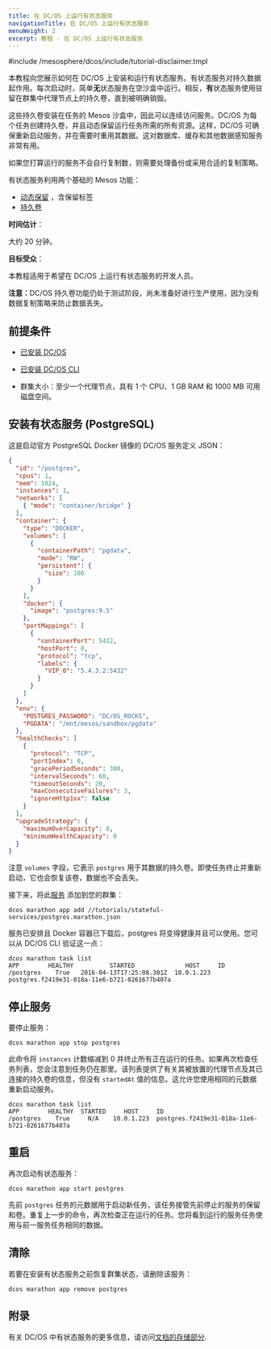 ```yaml
---
title: 在 DC/OS 上运行有状态服务
navigationTitle: 在 DC/OS 上运行有状态服务
menuWeight: 2
excerpt: 教程 - 在 DC/OS 上运行有状态服务
---
```


#include /mesosphere/dcos/include/tutorial-disclaimer.tmpl

本教程向您展示如何在 DC/OS 上安装和运行有状态服务。有状态服务对持久数据起作用。每次启动时，简单**无**状态服务在空沙盒中运行。相反，**有**状态服务使用驻留在群集中代理节点上的持久卷，直到被明确销毁。

这些持久卷安装在任务的 Mesos 沙盒中，因此可以连续访问服务。DC/OS 为每个任务创建持久卷，并且动态保留运行任务所需的所有资源。这样，DC/OS 可确保重新启动服务，并在需要时重用其数据。这对数据库、缓存和其他数据感知服务非常有用。

如果您打算运行的服务不会自行复制数，则需要处理备份或采用合适的复制策略。

有状态服务利用两个基础的 Mesos 功能：

- [动态保留](http://mesos.apache.org/documentation/latest/reservation/) ，含保留标签
- [持久卷](http://mesos.apache.org/documentation/latest/persistent-volume/)

**时间估计**：

大约 20 分钟。

**目标受众**：

本教程适用于希望在 DC/OS 上运行有状态服务的开发人员。

<p class="message--note"><strong>注意：</strong>DC/OS 持久卷功能仍处于测试阶段，尚未准备好进行生产使用，因为没有数据复制策略来防止数据丢失。</p>

## 前提条件

* [已安装 DC/OS][1]
- [已安装 DC/OS CLI][2]
* 群集大小：至少一个代理节点，具有 1 个 CPU、1 GB RAM 和 1000 MB 可用磁盘空间。

## 安装有状态服务 (PostgreSQL)

这是启动官方 PostgreSQL Docker 镜像的 DC/OS 服务定义 JSON：

```json
{
  "id": "/postgres",
  "cpus": 1,
  "mem": 1024,
  "instances": 1,
  "networks": [
    { "mode": "container/bridge" }
  ],
  "container": {
    "type": "DOCKER",
    "volumes": [
      {
        "containerPath": "pgdata",
        "mode": "RW",
        "persistent": {
          "size": 100
        }
      }
    ],
    "docker": {
      "image": "postgres:9.5"
    },
    "portMappings": [
      {
        "containerPort": 5432,
        "hostPort": 0,
        "protocol": "tcp",
        "labels": {
          "VIP_0": "5.4.3.2:5432"
        }
      }
    ]
  },
  "env": {
    "POSTGRES_PASSWORD": "DC/OS_ROCKS",
    "PGDATA": "/mnt/mesos/sandbox/pgdata"
  },
  "healthChecks": [
    {
      "protocol": "TCP",
      "portIndex": 0,
      "gracePeriodSeconds": 300,
      "intervalSeconds": 60,
      "timeoutSeconds": 20,
      "maxConsecutiveFailures": 3,
      "ignoreHttp1xx": false
    }
  ],
  "upgradeStrategy": {
    "maximumOverCapacity": 0,
    "minimumHealthCapacity": 0
  }
}
```

注意 `volumes` 字段，它表示 `postgres` 用于其数据的持久卷。即使任务终止并重新启动，它也会恢复该卷，数据也不会丢失。

接下来，将此[服务][4] 添加到您的群集：

```
dcos marathon app add //tutorials/stateful-services/postgres.marathon.json
```

服务已安排且 Docker 容器已下载后，postgres 将变得健康并且可以使用。您可以从 DC/OS CLI 验证这一点：

```
dcos marathon task list
APP        HEALTHY          STARTED              HOST     ID
/postgres    True   2016-04-13T17:25:08.301Z  10.0.1.223  postgres.f2419e31-018a-11e6-b721-0261677b407a
```

## 停止服务

要停止服务：

```
dcos marathon app stop postgres
```

此命令将 `instances` 计数缩减到 0 并终止所有正在运行的任务。如果再次检查任务列表，您会注意到任务仍在那里。该列表提供了有关其被放置的代理节点及其已连接的持久卷的信息，但没有 `startedAt` 值的信息。这允许您使用相同的元数据重新启动服务。

```
dcos marathon task list
APP        HEALTHY  STARTED     HOST     ID
/postgres    True     N/A    10.0.1.223  postgres.f2419e31-018a-11e6-b721-0261677b407a
```

## 重启

再次启动有状态服务：

```
dcos marathon app start postgres
```

先前 `postgres` 任务的元数据用于启动新任务，该任务接管先前停止的服务的保留和卷。重复上一步的命令，再次检查正在运行的任务。您将看到运行的服务任务使用与前一服务任务相同的数据。

## 清除

若要在安装有状态服务之前恢复群集状态，请删除该服务：

```
dcos marathon app remove postgres
```

## 附录

有关 DC/OS 中有状态服务的更多信息，请访问[文档的存储部分](/mesosphere/dcos/cn/2.1/storage/).


[1]: /mesosphere/dcos/2.1/installing/
[2]: /mesosphere/dcos/2.1/cli/install/
[4]: postgres.marathon.json
